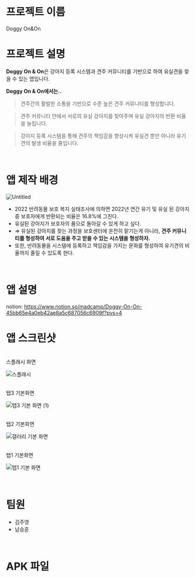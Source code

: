 # 프로젝트 이름 
Doggy On&On
<br>

# 프로젝트 설명
**Doggy On & On**은 강아지 등록 시스템과 견주 커뮤니티를 기반으로 하여 유실견을 찾을 수 있는 앱입니다.

**Doggy On & On에서는..**

> 견주간의 활발한 소통을 기반으로 수준 높은 견주 커뮤니티를 형성합니다.
> 

> 견주 커뮤니티 안에서 서로의 유실 강아지를 찾아주며 유실 강아지의 반환 비율을 늘립니다.
> 

> 강아지 등록 시스템을 통해 견주의 책임감을 향상시켜 유실견 뿐만 아니라 유기견의 발생 비율을 줄입니다.
<br>

# 앱 제작 배경
![Untitled](https://github.com/jooyoung9939/kjy_nsh/assets/155051230/3416af21-5951-4c5f-87df-50d4000850c2)
- 2022 반려동물 보호 복지 실태조사에 의하면 2022년 연간 유기 및 유실 된 강아지 중 보호자에게 반환되는 비율은 16.8%에 그친다.
- 유실된 강아지가 보호자의 품으로 돌아갈 수 있게 하고 싶다.
- ⇒ 유실된 강아지를 찾는 과정을 보호센터에 온전히 맡기는게 아니라, **견주 커뮤니티를 형성하여 서로 도움을 주고 받을 수 있는 시스템을 형성하자.**
- 또한, 반려동물을 시스템에 등록하고 책임감을 가지는 문화를 형성하여 유기견의 비율까지 줄일 수 있도록 한다.
<br>

# 앱 설명
notion: https://www.notion.so/madcamp/Doggy-On-On-45bb65e4a0eb42ae8a5c687056c6909f?pvs=4
<br>

# 앱 스크린샷
<br>
스플래시 화면
<br>

![스플래시](https://github.com/jooyoung9939/kjy_nsh/assets/155051230/c5a4b980-60b1-4355-94d2-630ac2852359)

<br>
탭3 기본화면
<br>

![탭3 기본 화면 (1)](https://github.com/jooyoung9939/kjy_nsh/assets/155051230/12861835-882d-4c80-b82d-86c4280dd6a8)

<br>
탭2 기본화면
<br>

![갤러리 기본 화면](https://github.com/jooyoung9939/kjy_nsh/assets/155051230/eacc23b0-6235-486e-b052-ead093bf8c69)

<br>
탭1 기본화면
<br>

![탭1 기본 화면](https://github.com/jooyoung9939/kjy_nsh/assets/155051230/80f55d45-3a69-40de-82ad-80c7b9744593)

<br>
      
# 팀원
* 김주영 <br>
* 남승훈
<br>

# APK 파일

